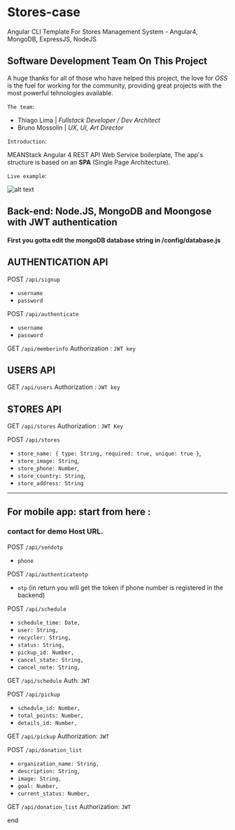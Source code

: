 # Stores-case
Angular CLI Template For Stores Management System - Angular4, MongoDB, ExpressJS, NodeJS

## Software Development Team On This Project

A huge thanks for all of those who have helped this project, the love for _OSS_ is the fuel for working for the community, providing great projects with the most powerful tehnologies available.

`The team`: 

* Thiago Lima | _Fullstack Developer / Dev Architect_
* Bruno Mossolin | _UX, UI, Art Director_

`Introduction`:

MEANStack Angular 4 REST API Web Service boilerplate, The app's structure is based on an **SPA** (Single Page Architecture).

`Live example`:

![alt text](https://github.com/thiagolimaa/stores-case/blob/master/public/src/assets/stores2.gif)

## Back-end: Node.JS, MongoDB and Moongose with JWT authentication

#### First you gotta edit the mongoDB database string in /config/database.js

## AUTHENTICATION API

POST `/api/signup`

* `username`
* `password`

POST `/api/authenticate`

* `username`
* `password`

GET `/api/memberinfo`
Authorization : `JWT key`

## USERS API

GET `/api/users`
Authorization : `JWT key`


## STORES API

GET `/api/stores`
Authorization : `JWT Key`

POST `/api/stores` 

  * `store_name: { type: String, required: true, unique: true }`,
  * `store_image: String`,
  * `store_phone: Number`,
  * `store_country: String`,
  * `store_address: String`

-------------------------------------------------------

## For mobile app: start from here : 
### contact for demo Host URL.

POST `/api/sendotp`
  * `phone`
  
POST `/api/authenticateotp`
  * `otp`
  (in return you will get the token if phone number is registered in the backend)


POST `/api/schedule`

  * `schedule_time: Date,`
  * `user: String,`
  * `recycler: String,`
  * `status: String,`
  * `pickup_id: Number,`
  * `cancel_state: String,`
  * `cancel_note: String,`


GET `/api/schedule`
Auth: `JWT`





POST `/api/pickup`
	
  * `schedule_id: Number,`
  * `total_points: Number,`
  * `details_id: Number,`


GET `/api/pickup`
Authorization: `JWT`



POST `/api/donation_list`

  * `organization_name: String,`
  * `description: String,`
  * `image: String,`
  * `goal: Number,`
  * `current_status: Number,`


GET `/api/donation_list`
Authorization: `JWT`



end